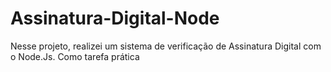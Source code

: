 # Assinatura-Digital-Node
Nesse projeto, realizei um sistema de verificação de Assinatura Digital com o Node.Js. Como tarefa prática
